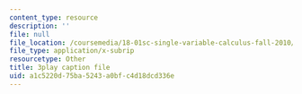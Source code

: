 ```yaml
---
content_type: resource
description: ''
file: null
file_location: /coursemedia/18-01sc-single-variable-calculus-fall-2010/a1c5220d75ba5243a0bfc4d18dcd336e_D7nf7pKddwM.vtt
file_type: application/x-subrip
resourcetype: Other
title: 3play caption file
uid: a1c5220d-75ba-5243-a0bf-c4d18dcd336e
---
```

